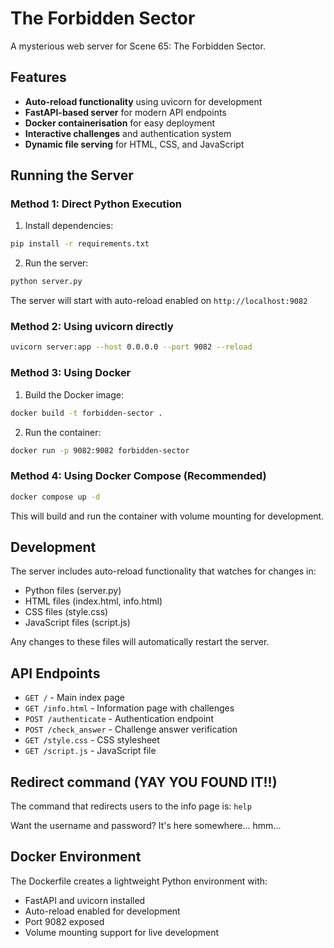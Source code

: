 # The Forbidden Sector

A mysterious web server for Scene 65: The Forbidden Sector.

## Features

- **Auto-reload functionality** using uvicorn for development
- **FastAPI-based server** for modern API endpoints
- **Docker containerisation** for easy deployment
- **Interactive challenges** and authentication system
- **Dynamic file serving** for HTML, CSS, and JavaScript

## Running the Server

### Method 1: Direct Python Execution

1. Install dependencies:

```bash
pip install -r requirements.txt
```

2. Run the server:

```bash
python server.py
```

The server will start with auto-reload enabled on `http://localhost:9082`

### Method 2: Using uvicorn directly

```bash
uvicorn server:app --host 0.0.0.0 --port 9082 --reload
```

### Method 3: Using Docker

1. Build the Docker image:

```bash
docker build -t forbidden-sector .
```

2. Run the container:

```bash
docker run -p 9082:9082 forbidden-sector
```

### Method 4: Using Docker Compose (Recommended)

```bash
docker compose up -d 
```

This will build and run the container with volume mounting for development.

## Development

The server includes auto-reload functionality that watches for changes in:

- Python files (server.py)
- HTML files (index.html, info.html)
- CSS files (style.css)
- JavaScript files (script.js)

Any changes to these files will automatically restart the server.

## API Endpoints

- `GET /` - Main index page
- `GET /info.html` - Information page with challenges
- `POST /authenticate` - Authentication endpoint
- `POST /check_answer` - Challenge answer verification
- `GET /style.css` - CSS stylesheet
- `GET /script.js` - JavaScript file

## Redirect command (YAY YOU FOUND IT!!)

The command that redirects users to the info page is:
`help`

Want the username and password? It's here somewhere... hmm...

## Docker Environment

The Dockerfile creates a lightweight Python environment with:

- FastAPI and uvicorn installed
- Auto-reload enabled for development
- Port 9082 exposed
- Volume mounting support for live development
